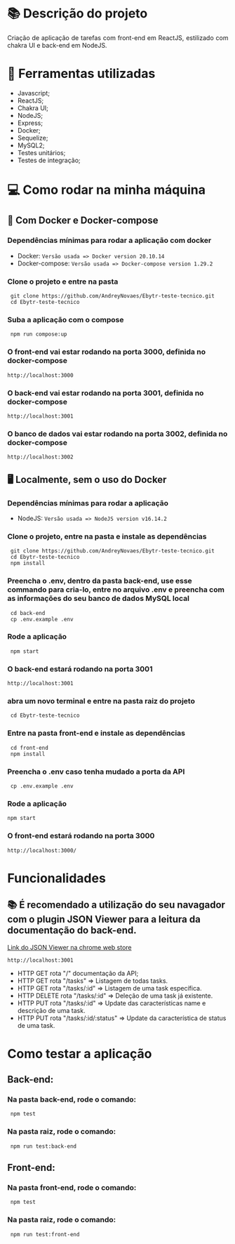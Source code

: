 # :books: Descrição do projeto

<p align="justify">
 Criação de aplicação de tarefas com front-end em ReactJS, estilizado com chakra UI e back-end em NodeJS.
</p>

# :bookmark_tabs: Ferramentas utilizadas 

- Javascript;
- ReactJS;
- Chakra UI;
- NodeJS;
- Express;
- Docker;
- Sequelize;
- MySQL2;
- Testes unitários;
- Testes de integração;

# 💻 Como rodar na minha máquina

## 🐳 Com Docker e Docker-compose

### Dependências mínimas para rodar a aplicação com docker
  - Docker: `Versão usada => Docker version 20.10.14`
  - Docker-compose: `Versão usada => Docker-compose version 1.29.2`

### Clone o projeto e entre na pasta
```
 git clone https://github.com/AndreyNovaes/Ebytr-teste-tecnico.git
 cd Ebytr-teste-tecnico
```
### Suba a aplicação com o compose
```
 npm run compose:up
```
### O front-end vai estar rodando na porta 3000, definida no docker-compose
```
http://localhost:3000
```
### O back-end vai estar rodando na porta 3001, definida no docker-compose
```
http://localhost:3001
```
### O banco de dados vai estar rodando na porta 3002, definida no docker-compose
```
http://localhost:3002
```
## :desktop_computer: Localmente, sem o uso do Docker <br>

### Dependências mínimas para rodar a aplicação
  - NodeJS: `Versão usada => NodeJS version v16.14.2`

### Clone o projeto, entre na pasta e instale as dependências

```
 git clone https://github.com/AndreyNovaes/Ebytr-teste-tecnico.git
 cd Ebytr-teste-tecnico
 npm install
```

### Preencha o .env, dentro da pasta back-end, use esse commando para cria-lo, entre no arquivo .env e preencha com as informações do seu banco de dados MySQL local

```
 cd back-end
 cp .env.example .env
```

### Rode a aplicação

```
 npm start
```

### O back-end estará rodando na porta 3001
```
http://localhost:3001
```

### abra um novo terminal e entre na pasta raiz do projeto
  
``` 
 cd Ebytr-teste-tecnico
```

### Entre na pasta front-end e instale as dependências

```
 cd front-end
 npm install
```
### Preencha o .env caso tenha mudado a porta da API
```
 cp .env.example .env
```
### Rode a aplicação
```
npm start
```

### O front-end estará rodando na porta 3000
```
http://localhost:3000/
```

# Funcionalidades

## 📚 É recomendado a utilização do seu navagador com o plugin JSON Viewer para a leitura da documentação do back-end.
[Link do JSON Viewer na chrome web store](https://chrome.google.com/webstore/detail/json-viewer/gbmdgpbipfallnflgajpaliibnhdgobh?hl=pt-BR)
```
http://localhost:3001
```

- HTTP GET rota "/" documentação da API;
- HTTP GET rota "/tasks" => Listagem de todas tasks. <br>
- HTTP GET rota "/tasks/:id" => Listagem de uma task específica. <br>
- HTTP DELETE rota "/tasks/:id" => Deleção de uma task já existente. <br>
- HTTP PUT rota "/tasks/:id" => Update das características name e descrição de uma task. <br>
- HTTP PUT rota "/tasks/:id/:status" => Update da característica de status de uma task. <br>

# Como testar a aplicação

## Back-end:

### Na pasta back-end, rode o comando:
```
 npm test
```

### Na pasta raiz, rode o comando:
```
 npm run test:back-end
```

## Front-end:

### Na pasta front-end, rode o comando:
```
 npm test
```

### Na pasta raiz, rode o comando:
```
 npm run test:front-end
```
